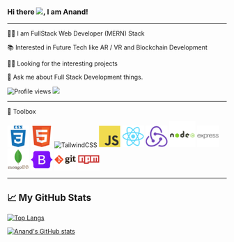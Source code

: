 ### Hi there <img src="https://raw.githubusercontent.com/MartinHeinz/MartinHeinz/master/wave.gif" width="30px">, I am Anand!

---
 🐱‍🏍 I am FullStack Web Developer (MERN) Stack 

 📚 Interested in Future Tech like AR / VR and Blockchain Development

 🐱‍👤 Looking for the interesting projects

 💬 Ask me about Full Stack Development things.

![Profile views](https://gpvc.arturio.dev/AnandD17)  <img src="https://img.shields.io/github/followers/AnandD17?label=Follow" style=" float:left, margin-right:10px" />

---

🧰 Toolbox

<img src="https://github.com/devicons/devicon/blob/master/icons/css3/css3-plain-wordmark.svg" alt="CSS" width="50" height="50"/>   <img src="https://github.com/devicons/devicon/blob/master/icons/html5/html5-original.svg" alt="HTML" width="50" height="50"/>   <img src="https://cdn.worldvectorlogo.com/logos/tailwindcss.svg" alt="TailwindCSS" width="50" height="50"/>   <img src="https://github.com/devicons/devicon/blob/master/icons/javascript/javascript-original.svg" alt="JavaScript" width="50" height="50"/>    <img src="https://github.com/devicons/devicon/blob/master/icons/react/react-original.svg" alt="React" width="50" height="50"/>   <img src="https://github.com/devicons/devicon/blob/master/icons/redux/redux-original.svg" alt="Redux" width="50" height="50"/>   <img src="https://github.com/devicons/devicon/blob/master/icons/nodejs/nodejs-original-wordmark.svg" alt="NodeJS" width="60" height="60"/>   <img src="https://github.com/devicons/devicon/blob/master/icons/express/express-original-wordmark.svg" alt="ExpressJS" width="50" height="50"/>    <img src="https://github.com/devicons/devicon/blob/master/icons/mongodb/mongodb-original-wordmark.svg" alt="MongoDB" width="50" height="50"/>    <img src="https://github.com/devicons/devicon/blob/master/icons/bootstrap/bootstrap-original.svg" alt="Boostrap" width="50" height="50"/>   <img src="https://github.com/devicons/devicon/blob/master/icons/git/git-original-wordmark.svg" alt="Git" width="50" height="50"/>   <img src="https://github.com/devicons/devicon/blob/master/icons/npm/npm-original-wordmark.svg" alt="npm" width="50" height="50"/>



---

## &#x1f4c8; My GitHub Stats

[![Top Langs](https://github-readme-stats.vercel.app/api/top-langs/?username=AnandD17&&theme=radical&&include_all_commits=true)](https://github.com/AnandD17/github-readme-stats)

[![Anand's GitHub stats](https://github-readme-stats.vercel.app/api?username=AnandD17&count_private=true&show_icons=true&theme=radical&include_all_commits=true)](https://github.com/AnandD17/github-readme-stats)


<!--
**AnandD17/AnandD17** is a ✨ _special_ ✨ repository because its `README.md` (this file) appears on your GitHub profile.
Here are some ideas to get you started:
- 🔭 I’m currently working on ...
- 🌱 I’m currently learning ...
- 👯 I’m looking to collaborate on ...
- 🤔 I’m looking for help with ...
- 💬 Ask me about ...
- 📫 How to reach me: ...
- 😄 Pronouns: ...
- ⚡ Fun fact: ...
-->
